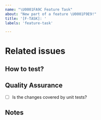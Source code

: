 ```yaml
---
name: "\U0001FA9C Feature Task"
about: "New part of a feature \U0001F9E9!"
title: '[F-TASK]: '
labels: 'feature-task'

---
```


# Related issues
<!-- Closes | Fixes #Issue -->

<!-- Brief changes description -->

## How to test?
<!-- Describe how your reviewer could test your solution -->

## Quality Assurance
- [ ] Is the changes covered by unit tests?

## Notes
<!-- Write here some comments you might want to share -->
